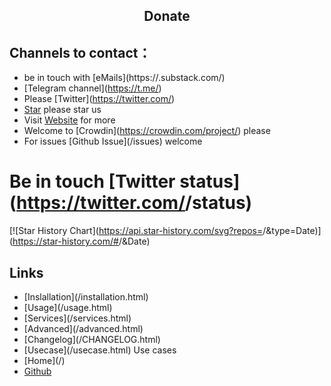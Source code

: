 <h2 align="center">Donate</h2>
<!--  TODO: review and adopt the content -->


## Channels to contact：
- be in touch with [eMails](https://<YOUR GIT NAME>.substack.com/)
- [Telegram channel](https://t.me/<YOUR GIT NAME>)
- Please [Twitter](https://twitter.com/<YOUR GIT NAME>)
- [Star](<TOOL REPO>) please star us
- Visit [Website](<TOOL HOMEPAGE>) for more
- Welcome to [Crowdin](https://crowdin.com/project/<YOUR GIT NAME>) please
- For issues [Github Issue](<TOOL REPO>/issues) welcome



# Be in touch [Twitter status](https://twitter.com/<YOUR GIT NAME>/status)

[![Star History Chart](https://api.star-history.com/svg?repos=<YOUR GIT NAME>/<YOUR TOOL LC>&type=Date)](https://star-history.com/#<YOUR GIT NAME>/<YOUR TOOL LC>&Date)


## Links

- [Inslallation](<TOOL HOMEPAGE>/installation.html)
- [Usage](<TOOL HOMEPAGE>/usage.html)
- [Services](<TOOL HOMEPAGE>/services.html)
- [Advanced](<TOOL HOMEPAGE>/advanced.html)
- [Changelog](<TOOL HOMEPAGE>/CHANGELOG.html)
- [Usecase](<TOOL HOMEPAGE>/usecase.html) Use cases
- [Home](<TOOL HOMEPAGE>/)
- [Github](<TOOL REPO>)





